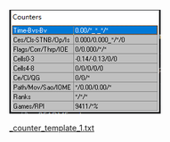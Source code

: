![Counter Template 1](ct1.png "Counter Template 1")

[_counter_template_1.txt](_counter_template_1.txt)
